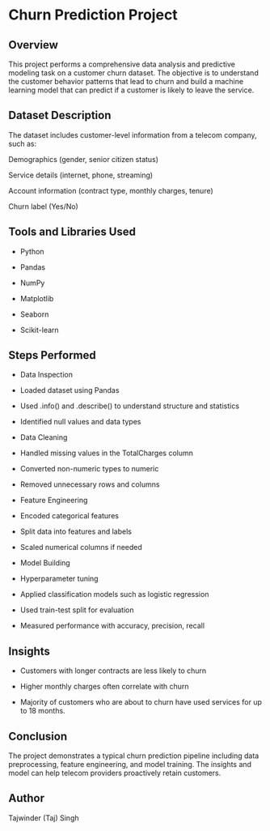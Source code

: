# Churn Prediction Project

## Overview
This project performs a comprehensive data analysis and predictive modeling task on a customer churn dataset. The objective is to understand the customer behavior patterns that lead to churn and build a machine learning model that can predict if a customer is likely to leave the service.

## Dataset Description
The dataset includes customer-level information from a telecom company, such as:

Demographics (gender, senior citizen status)

Service details (internet, phone, streaming)

Account information (contract type, monthly charges, tenure)

Churn label (Yes/No)

## Tools and Libraries Used
- Python

- Pandas

- NumPy

- Matplotlib

- Seaborn

- Scikit-learn

## Steps Performed
- Data Inspection

- Loaded dataset using Pandas

- Used .info() and .describe() to understand structure and statistics

- Identified null values and data types

- Data Cleaning

- Handled missing values in the TotalCharges column

- Converted non-numeric types to numeric

- Removed unnecessary rows and columns

- Feature Engineering

- Encoded categorical features

- Split data into features and labels

- Scaled numerical columns if needed

- Model Building

- Hyperparameter tuning

- Applied classification models such as logistic regression

- Used train-test split for evaluation

- Measured performance with accuracy, precision, recall

## Insights

- Customers with longer contracts are less likely to churn

- Higher monthly charges often correlate with churn

- Majority of customers who are about to churn have used services for up to 18 months.

## Conclusion
The project demonstrates a typical churn prediction pipeline including data preprocessing, feature engineering, and model training. The insights and model can help telecom providers proactively retain customers.

## Author
Tajwinder (Taj) Singh
